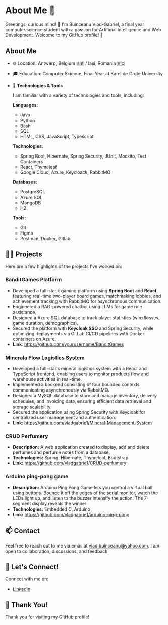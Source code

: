 # About Me 🚀

Greetings, curious mind! 🌟 I'm Buinceanu Vlad-Gabriel, a final year computer science student with a passion for Artificial Intelligence and Web Development. Welcome to my GitHub profile! 🚀

## About Me

- 🌐 Location: Antwerp, Belgium 🇧🇪 / Iași, Romania 🇷🇴
- 🎓 Education: Computer Science, Final Year at Karel de Grote University
- 🔧 **Technologies & Tools**

  I am familiar with a variety of technologies and tools, including:

  **Languages:**
  - Java
  - Python
  - Bash
  - SQL
  - HTML, CSS, JavaScript, Typescript

  **Technologies:**
  - Spring Boot, Hibernate, Spring Security, JUnit, Mockito, Test Containers
  - React, Thymeleaf
  - Google Cloud, Azure, Keycloack, RabbitMQ

  **Databases:**
  - PostgreSQL
  - Azure SQL
  - MongoDB
  - H2

  **Tools:**
  - Git
  - Figma
  - Postman, Docker, Gitlab

## 👨‍💻 Projects

Here are a few highlights of the projects I've worked on:

### BanditGames Platform  
- Developed a full-stack gaming platform using **Spring Boot** and **React**, featuring real-time two-player board games, matchmaking lobbies, and achievement tracking with RabbitMQ for asynchronous communication.  
- Engineered a RAG-powered chatbot using LLMs for game rule assistance.  
- Designed a Azure SQL database to track player statistics (wins/losses, game duration, demographics).
- Secured the platform with **Keycloak SSO** and Spring Security, while optimizing deployments via GitLab CI/CD pipelines with Docker containers on Azure.  
- **Link**: [https://github.com/yourusername/BanditGames ](https://github.com/vladgabrie1/gaming-platform) 

### Minerala Flow Logistics System
- Developed a full-stack mineral logistics system with a React and TypeScript frontend, enabling users to monitor
products flow and warehouse activities in real-time.
- Implemented a backend consisting of four bounded contexts communicating asynchronously via RabbitMQ.
- Designed a MySQL database to store and manage inventory, delivery schedules, and invoicing data, ensuring
eﬃcient data retrieval and storage scalability.
- Secured the application using Spring Security with Keycloak for centralized user management and authentication.
- **Link**: https://github.com/vladgabrie1/Mineral-Management-System
### CRUD Perfumery

- **Description:** A web application created to display, add and delete perfumes and perfume notes from a database.
- **Technologies:** Spring, Hibernate, Thymeleaf, Bootstrap
- **Link:** https://github.com/vladgabrie1/CRUD-perfumery

### Arduino ping-pong game
- **Description:** Arduino Ping Pong Game lets you control a virtual ball using buttons. Bounce it off the edges of the serial monitor, watch the LEDs light up, and listen to the buzzer intensify the action. The 7-segment display reveals the winner
- **Technologies:** Embedded C, Arduino
- **Link:** https://github.com/vladgabrie1/arduino-ping-pong

## 📫 Contact

Feel free to reach out to me via email at vlad.buinceanu@yahoo.com. I am open to collaboration, discussions, and feedback.

## 🤝 Let's Connect!

Connect with me on:

- [LinkedIn](https://www.linkedin.com/in/vlad-buinceanu/)

## 🚀 Thank You!

Thank you for visiting my GitHub profile!





